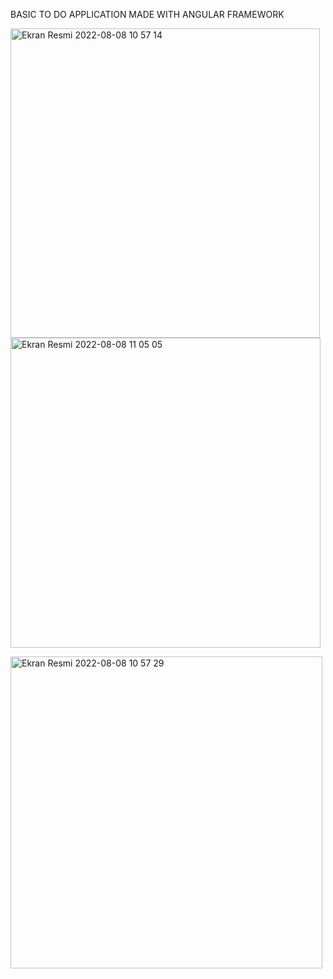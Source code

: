 BASIC TO DO APPLICATION MADE WITH ANGULAR FRAMEWORK

<img width="495" alt="Ekran Resmi 2022-08-08 10 57 14" src="https://user-images.githubusercontent.com/100374988/183380731-4e89938b-4a03-4d8a-b55b-e8a832e94af3.png"><img width="496" alt="Ekran Resmi 2022-08-08 11 05 05" src="https://user-images.githubusercontent.com/100374988/183381874-c83499d3-da67-48d8-84f9-d3d8379d8093.png">



<img width="499" alt="Ekran Resmi 2022-08-08 10 57 29" src="https://user-images.githubusercontent.com/100374988/183380750-65add74d-894b-4b9d-adcc-0326a4ef1e2f.png">
